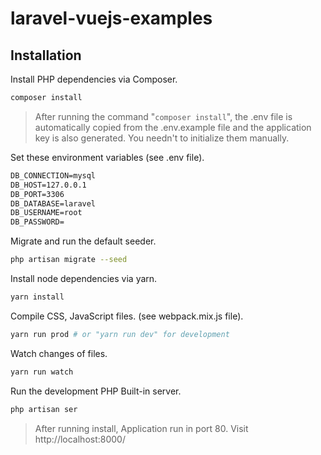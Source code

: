 # laravel-vuejs-examples

## Installation

Install PHP dependencies via Composer.

```bash
composer install
```

> After running the command "`composer install`", the .env file is automatically copied from the .env.example file and the application key is also generated. You needn't to initialize them manually.

Set these environment variables (see .env file).

```txt
DB_CONNECTION=mysql
DB_HOST=127.0.0.1
DB_PORT=3306
DB_DATABASE=laravel
DB_USERNAME=root
DB_PASSWORD=
```
Migrate and run the default seeder.

```bash
php artisan migrate --seed
```

Install node dependencies via yarn.

```bash
yarn install
```

Compile CSS, JavaScript files. (see webpack.mix.js file).

```bash
yarn run prod # or "yarn run dev" for development
```

Watch changes of files.

```bash
yarn run watch
```

Run the development PHP Built-in server.
```bash
php artisan ser
```

> After running install, Application run in port 80. Visit http://localhost:8000/
